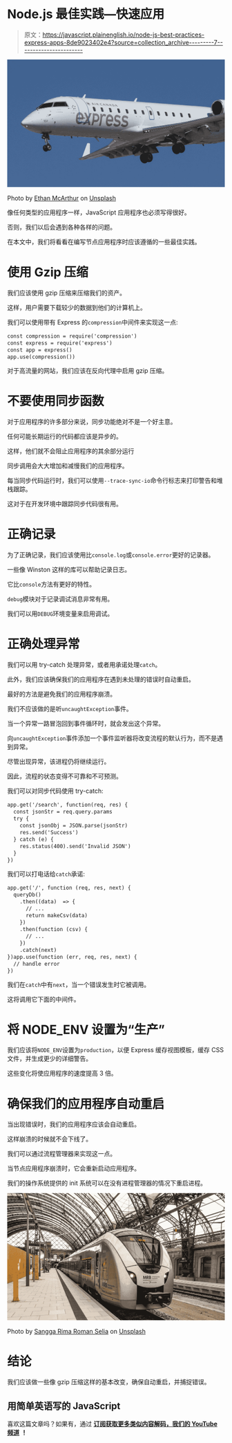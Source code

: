 # Node.js 最佳实践—快速应用

> 原文：<https://javascript.plainenglish.io/node-js-best-practices-express-apps-8de9023402e4?source=collection_archive---------7----------------------->

![](img/aef4facce6c4599b18389aa12b1d483e.png)

Photo by [Ethan McArthur](https://unsplash.com/@snowjam?utm_source=medium&utm_medium=referral) on [Unsplash](https://unsplash.com?utm_source=medium&utm_medium=referral)

像任何类型的应用程序一样，JavaScript 应用程序也必须写得很好。

否则，我们以后会遇到各种各样的问题。

在本文中，我们将看看在编写节点应用程序时应该遵循的一些最佳实践。

# 使用 Gzip 压缩

我们应该使用 gzip 压缩来压缩我们的资产。

这样，用户需要下载较少的数据到他们的计算机上。

我们可以使用带有 Express 的`compression`中间件来实现这一点:

```
const compression = require('compression')
const express = require('express')
const app = express()
app.use(compression())
```

对于高流量的网站，我们应该在反向代理中启用 gzip 压缩。

# 不要使用同步函数

对于应用程序的许多部分来说，同步功能绝对不是一个好主意。

任何可能长期运行的代码都应该是异步的。

这样，他们就不会阻止应用程序的其余部分运行

同步调用会大大增加和减慢我们的应用程序。

每当同步代码运行时，我们可以使用`--trace-sync-io`命令行标志来打印警告和堆栈跟踪。

这对于在开发环境中跟踪同步代码很有用。

# 正确记录

为了正确记录，我们应该使用比`console.log`或`console.error`更好的记录器。

一些像 Winston 这样的库可以帮助记录日志。

它比`console`方法有更好的特性。

`debug`模块对于记录调试消息非常有用。

我们可以用`DEBUG`环境变量来启用调试。

# 正确处理异常

我们可以用 try-catch 处理异常，或者用承诺处理`catch`。

此外，我们应该确保我们的应用程序在遇到未处理的错误时自动重启。

最好的方法是避免我们的应用程序崩溃。

我们不应该做的是听`uncaughtException`事件。

当一个异常一路冒泡回到事件循环时，就会发出这个异常。

向`uncaughtException`事件添加一个事件监听器将改变流程的默认行为，而不是遇到异常。

尽管出现异常，该进程仍将继续运行。

因此，流程的状态变得不可靠和不可预测。

我们可以对同步代码使用 try-catch:

```
app.get('/search', function(req, res) {
  const jsonStr = req.query.params
  try {
    const jsonObj = JSON.parse(jsonStr)
    res.send('Success')
  } catch (e) {
    res.status(400).send('Invalid JSON')
  }
})
```

我们可以打电话给`catch`承诺:

```
app.get('/', function (req, res, next) {
  queryDb()
    .then((data)  => {
      // ...
      return makeCsv(data)
    })
    .then(function (csv) {
      // ...
    })
    .catch(next)
})app.use(function (err, req, res, next) {
  // handle error
})
```

我们在`catch`中有`next`，当一个错误发生时它被调用。

这将调用它下面的中间件。

# 将 NODE_ENV 设置为“生产”

我们应该将`NODE_ENV`设置为`production`，以便 Express 缓存视图模板，缓存 CSS 文件，并生成更少的详细警告。

这些变化将使应用程序的速度提高 3 倍。

# 确保我们的应用程序自动重启

当出现错误时，我们的应用程序应该会自动重启。

这样崩溃的时候就不会下线了。

我们可以通过流程管理器来实现这一点。

当节点应用程序崩溃时，它会重新启动应用程序。

我们的操作系统提供的 init 系统可以在没有进程管理器的情况下重启进程。

![](img/a333ef6b484328e4fb2f2b8ecaef47cb.png)

Photo by [Sangga Rima Roman Selia](https://unsplash.com/@sxy_selia?utm_source=medium&utm_medium=referral) on [Unsplash](https://unsplash.com?utm_source=medium&utm_medium=referral)

# 结论

我们应该做一些像 gzip 压缩这样的基本改变，确保自动重启，并捕捉错误。

## **用简单英语写的 JavaScript**

喜欢这篇文章吗？如果有，通过 [**订阅获取更多类似内容解码，我们的 YouTube 频道**](https://www.youtube.com/channel/UCtipWUghju290NWcn8jhyAw) **！**